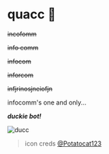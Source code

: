 # quacc 🐣
~~incofomm~~

~~info comm~~

~~infocom~~

~~inforcom~~

~~infjrinosjneiofjn~~

infocomm's one and only...

**_duckie bot!_**

![ducc](https://www.linkpicture.com/q/Screenshot-2021-07-17-at-9.36.30-PM.png "icon")


>icon creds [@Potatocat123](https://www.github.com/Potatocat123)

